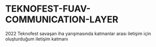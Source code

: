 # TEKNOFEST-FUAV-COMMUNICATION-LAYER
2022 Teknofest savaşan iha yarışmasında katmanlar arası iletişim için oluşturduğum iletişim katmanı


